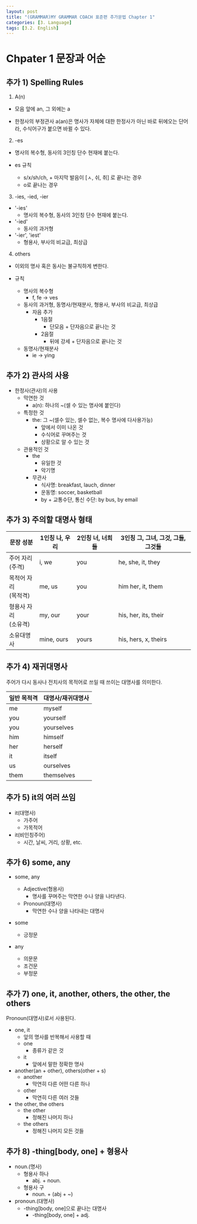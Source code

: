 ```yaml
---
layout: post
title: "(GRAMMAR)MY GRAMMAR COACH 표준편 추가문법 Chapter 1"
categories: [3. Language]
tags: [3.2. English]
---
```


# Chpater 1 문장과 어순

## 추가 1) Spelling Rules

1. A(n)

* 모음 앞에 an, 그 외에는 a

* 한정사의 부정관사 a(an)은 명사가 자체에 대한 한정사가 아닌 바로 뒤에오는 단어라, 수식어구가 붙으면 바뀔 수 있다.

2. -es

* 명사의 복수형, 동사의 3인칭 단수 현재에 붙는다.

* es 규칙
    * s/x/sh/ch, + 마지막 발음이 [ㅅ, 쉬, 취] 로 끝나는 경우
    * o로 끝나는 경우

3. -ies, -ied, -ier

* '-ies'
    * 명사의 복수형, 동사의 3인칭 단수 현재에 붙는다.
* '-ied'
    * 동사의 과거형
* '-ier', 'iest'
    * 형용사, 부사의 비교급, 최상급

4. others

* 이외의 명사 혹은 동사는 불규칙하게 변한다.

* 규칙
    * 명사의 복수형
        * f, fe -> ves
    * 동사의 과거형, 동명사/현재분사, 형용사, 부사의 비교급, 최상급
        * 자음 추가
            * 1음절
                * 단모음 + 단자음으로 끝나는 것
            * 2음절
                * 뒤에 강세 + 단자음으로 끝나는 것
    * 동명사/현재분사
        * ie -> ying
        
## 추가 2) 관사의 사용

* 한정사(관사)의 사용
    * 막연한 것
        * a(n): 하나의 ~(셀 수 있는 명사에 붙인다)
    * 특정한 것
        * the: 그 ~(셀수 있는, 셀수 없는, 복수 명사에 다사용가능)
            * 앞에서 이미 나온 것
            * 수식어로 꾸며주는 것
            * 상황으로 알 수 있는 것
    * 관용적인 것
        * the
            * 유일한 것
            * 악기명
        * 무관사
            * 식사명: breakfast, lauch, dinner
            * 운동명: soccer, basketball
            * by + 교통수단, 통신 수단: by bus, by email
    
## 추가 3) 주의할 대명사 형태

|문장 성분|1인칭 나, 우리|2인칭 너, 너희들|3인칭 그, 그녀, 그것, 그들, 그것들|
|-------|-----------|-------------|---------------------------|
|주어 자리<br>(주격)|i, we|you|he, she, it, they|
|목적어 자리<br>(목적격)|me, us|you|him her, it, them|
|형용사 자리<br>(소유격)|my, our|your|his, her, its, their|
|소유대명사|mine, ours|yours|his, hers, x, theirs|

## 추가 4) 재귀대명사

주어가 다시 동사나 전치사의 목적어로 쓰일 때 쓰이는 대명사를 의미한다.

|일반 목적격|대명사/재귀대명사|
|--|--|
|me|myself|
|you|yourself|
|you|yourselves|
|him|himself|
|her|herself|
|it|itself|
|us|ourselves|
|them|themselves|

## 추가 5) it의 여러 쓰임

* it(대명사)
    * 가주어
    * 가목적어
* it(비인칭주어)
    * 시간, 날씨, 거리, 상황, etc.

## 추가 6) some, any

* some, any
    * Adjective(형용사)
        * 명사를 꾸며주는 막연한 수나 양을 나타낸다.
    * Pronoun(대명사)
        * 막연한 수나 양을 나타내는 대명사

* some
    * 긍정문
* any
    * 의문문
    * 조건문
    * 부정문

## 추가 7) one, it, another, others, the other, the others

Pronoun(대명사)로서 사용된다.

* one, it
    * 앞의 명사를 반복해서 사용할 때
    * one
        * 종류가 같은 것
    * it
        * 앞에서 말한 정확한 명사
* another(an + other), others(other + s)
    * another
        * 막연히 다른 어떤 다른 하나
    * other
        * 막연히 다른 여러 것들
* the other, the others
    * the other
        * 정해진 나머지 하나
    * the others
        * 정해진 나머지 모든 것들 

## 추가 8) -thing[body, one] + 형용사

* noun.(명사)
    * 형용사 하나
        * abj. + noun.
    * 형용사 구
        * noun. + (abj + ~)
* pronoun.(대명사)
    * -thing[body, one]으로 끝나는 대명사
        * -thing[body, one] + adj.